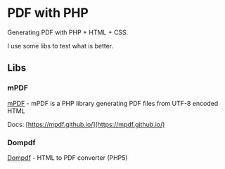 # PDF with PHP

Generating PDF with PHP + HTML + CSS.

I use some libs to test what is better.

## Libs

### mPDF

[mPDF](https://github.com/mpdf/mpdf) - mPDF is a PHP library generating PDF files from UTF-8 encoded HTML

Docs: [https://mpdf.github.io/](https://mpdf.github.io/)


### Dompdf

[Dompdf](https://github.com/dompdf/dompdf) - HTML to PDF converter (PHP5)

